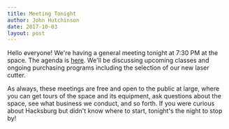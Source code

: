 ```yaml
---
title: Meeting Tonight
author: John Hutchinson
date: 2017-10-03
layout: post
---
```


Hello everyone!  We're having a general meeting tonight at 7:30 PM at the space. The agenda is [here](https://wiki.hacksburg.org/meetings:2017-10-03_general_meeting). We'll be discussing upcoming classes and ongoing purchasing programs including the selection of our new laser cutter.

As always, these meetings are free and open to the public at large, where you can get tours of the space and its equipment, ask questions about the space, see what business we conduct, and so forth. If you were curious about Hacksburg but didn't know where to start, tonight's the night to stop by!
